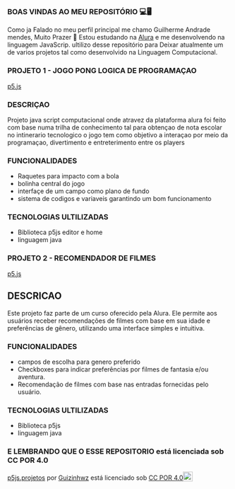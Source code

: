 
### BOAS VINDAS AO MEU REPOSITÓRIO 💻🖥
Como ja Falado no meu perfil principal me chamo Guilherme Andrade mendes, Muito Prazer 🤝
Estou estudando na [Alura](https:\\www.alura.com.br)
e me desenvolvendo na linguagem JavaScrip. ultilizo desse repositório para Deixar atualmente um de varios projetos tal como desenvolvido na Linguagem Computacional.


### PROJETO 1 - JOGO PONG LOGICA DE PROGRAMAÇAO 
[p5.js](https://editor.p5js.org/00001132580377sp/full/T-seBUCMn)

### DESCRIÇAO 
Projeto java script computacional onde atravez da plataforma alura foi feito com base numa trilha de conhecimento tal para obtençao de nota escolar no intinerario tecnologico
o jogo tem como objetivo a interaçao por meio da programaçao, divertimento e entreterimento entre os players

### FUNCIONALIDADES
- Raquetes para impacto com a bola
- bolinha central do jogo
- interfaçe de um campo como plano de fundo
- sistema de codigos e variaveis garantindo um bom funcionamento

### TECNOLOGIAS ULTILIZADAS 
- Biblioteca p5js editor e home
- linguagem java


### PROJETO 2 - RECOMENDADOR DE FILMES
[p5.js](https://editor.p5js.org/00001132580377sp/full/T-seBUCMn)

## DESCRICAO
Este projeto faz parte de um curso oferecido pela Alura. Ele permite aos usuários receber recomendações de filmes com base em sua idade e preferências de gênero, utilizando uma interface simples e intuitiva.

### FUNCIONALIDADES
- campos de escolha para genero preferido
- Checkboxes para indicar preferências por filmes de fantasia e/ou aventura.
- Recomendação de filmes com base nas entradas fornecidas pelo usuário.

### TECNOLOGIAS ULTILIZADAS
- Biblioteca p5js
- linguagem java 

### E LEMBRANDO QUE O ESSE REPOSITORIO está licenciada sob CC POR 4.0 
<p xmlns:cc="http://creativecommons.org/ns#" xmlns:dct="http://purl.org/dc/terms/"><a property="dct:title" rel="cc:attributionURL" href="https://github.com/Guizinhwz/p5js.projetos.git">p5js.projetos</a> por <a rel="cc:attributionURL dct:creator" property="cc:attributionName" href="https://github.com/Guizinhwz">Guizinhwz</a> está licenciado sob <a href="https://creativecommons.org/licenses/by/4.0/?ref=chooser-v1" target="_blank" rel=" licença noopener noreferrer" style="display:inline-block;" >CC POR 4.0<img style="height:22px!importante; margem-esquerda: 3px; vertical-align:text-bottom;" src="https://mirrors.creativecommons.org/presskit/icons/cc.svg?ref=chooser-v1" alt=""><img style="height:22px!important; margem-esquerda: 3px; vertical-align:text-bottom;" src="https://mirrors.creativecommons.org/presskit/icons/by.svg?ref=chooser-v1" alt=""></a></p>
